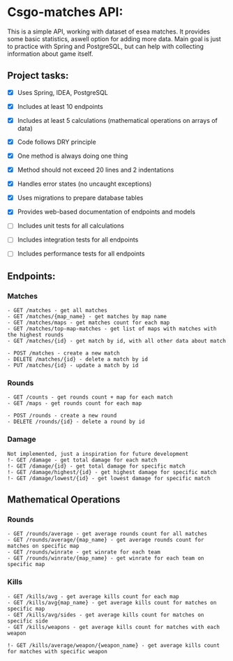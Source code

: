 # Csgo-matches API:
This is a simple API, working with dataset of esea matches. It provides some basic statistics, aswell option for adding more data.
Main goal is just to practice with Spring and PostgreSQL, but can help with collecting information about game itself.

## Project tasks:

- [x] Uses Spring, IDEA, PostgreSQL
- [x] Includes at least 10 endpoints
- [x] Includes at least 5 calculations (mathematical operations on arrays of data)
- [x] Code follows DRY principle
- [x] One method is always doing one thing
- [x] Method should not exceed 20 lines and 2 indentations
- [x] Handles error states (no uncaught exceptions)
- [x] Uses migrations to prepare database tables
- [x] Provides web-based documentation of endpoints and models
- [ ] Includes unit tests for all calculations
- [ ] Includes integration tests for all endpoints
- [ ] Includes performance tests for all endpoints


## Endpoints:
### Matches

    - GET /matches - get all matches
    - GET /matches/{map_name} - get matches by map name
    - GET /matches/maps - get matches count for each map
    - GET /matches/top-map-matches - get list of maps with matches with the highest rounds
    - GET /matches/{id} - get match by id, with all other data about match    

    - POST /matches - create a new match
    - DELETE /matches/{id} - delete a match by id
    - PUT /matches/{id} - update a match by id

### Rounds

    - GET /counts - get rounds count + map for each match
    - GET /maps - get rounds count for each map

    - POST /rounds - create a new round
    - DELETE /rounds/{id} - delete a round by id

### Damage
    
    Not implemented, just a inspiration for future development
    !- GET /damage - get total damage for each match
    !- GET /damage/{id} - get total damage for specific match
    !- GET /damage/highest/{id} - get highest damage for specific match
    !- GET /damage/lowest/{id} - get lowest damage for specific match


## Mathematical Operations 
### Rounds

    - GET /rounds/average - get average rounds count for all matches
    - GET /rounds/average/{map_name} - get average rounds count for matches on specific map
    - GET /rounds/winrate - get winrate for each team
    - GET /rounds/winrate/{map_name} - get winrate for each team on specific map

### Kills
    - GET /kills/avg - get average kills count for each map
    - GET /kills/avg{map_name} - get average kills count for matches on specific map
    - GET /kills/avg/sides - get average kills count for matches on specific side
    - GET /kills/weapons - get average kills count for matches with each weapon

    !- GET /kills/average/weapon/{weapon_name} - get average kills count for matches with specific weapon
